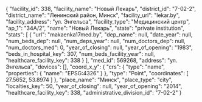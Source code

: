 {
    "facility_id": 338,
    "facility_name": "Новый Лекарь",
    "district_id": "7-02-2",
    "district_name": "Ленинский район, Минск",
    "facility_url": "lekar.by",
    "facility_address": "ул. Энгельса",
    "facility_type": "Медицинский центр",
    "ap_1": "34А\/2",
    "name": "Новый Лекарь",
    "state": "private institution",
    "stats": [
        {
            "url": "makaenka17med.by",
            "dep_name": null,
            "date_year": null,
            "num_beds_dep": null,
            "num_deps_year": null,
            "num_doctors_dep": null,
            "num_doctors_med": 0,
            "year_of_closing": null,
            "year_of_opening": "1983",
            "beds_in_hospital_key": 307,
            "num_beds_facility_year": null,
            "healthcare_facility_key": 338
        }
    ],
    "med_id": 569268,
    "address": "ул. Энгельса",
    "devices": [],
    "coord_x_y": {
        "crs": {
            "type": "name",
            "properties": {
                "name": "EPSG:4326"
            }
        },
        "type": "Point",
        "coordinates": [
            27.5652,
            53.8974
        ]
    },
    "place_name": "Минск",
    "place_type": "city",
    "localties_key": 50,
    "year_of_closing": null,
    "year_of_opening": "2014",
    "healthcare_facility_key": 338,
    "administrative_division_id": "7-02-2"
}